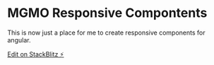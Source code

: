 <h1>MGMO Responsive Compontents</h1>
<p>
This is now just a place for me to create responsive components for angular. 
</p>


[Edit on StackBlitz ⚡️](https://stackblitz.com/edit/angular-responsivetemplatetable)

